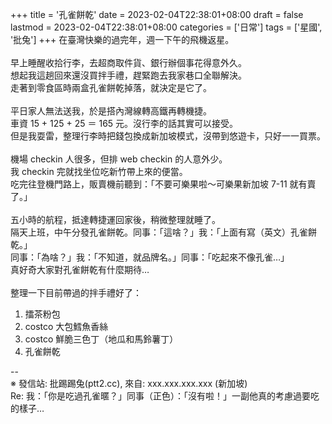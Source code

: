 +++
title = '孔雀餅乾'
date = 2023-02-04T22:38:01+08:00
draft = false
lastmod = 2023-02-04T22:38:01+08:00
categories = ['日常']
tags = ['星國', '批兔']
+++
在臺灣快樂的過完年，週一下午的飛機返星。<br>
<br>
早上睡醒收拾行李，去超商取件貨、銀行辦個事花得意外久。<br>
想起我這趟回來還沒買拌手禮，趕緊跑去我家巷口全聯解決。<br>
走著到零食區時兩盒孔雀餅乾掉落，就決定是它了。<br>
<br>
平日家人無法送我，於是搭內灣線轉高鐵再轉機捷。<br>
車資 15 + 125 + 25 ＝ 165 元。沒行李的話其實可以接受。<br>
但是我耍雷，整理行李時把錢包換成新加坡模式，沒帶到悠遊卡，只好一一買票。<br>
<br>
機場 checkin 人很多，但排 web checkin 的人意外少。<br>
我 checkin 完就找坐位吃新竹帶上來的便當。<br>
吃完往登機門路上，販賣機前聽到：「不要可樂果啦～可樂果新加坡 7-11 就有賣了。」<br>
<br>
五小時的航程，抵達轉捷運回家後，稍微整理就睡了。<br>
隔天上班，中午分發孔雀餅乾。同事：「這啥？」我：「上面有寫（英文）孔雀餅乾。」<br>
同事：「為啥？」我：「不知道，就品牌名。」同事：「吃起來不像孔雀…」<br>
真好奇大家對孔雀餅乾有什麼期待…<br>
<br>
整理一下目前帶過的拌手禮好了：<br>
1. 擂茶粉包<br>
2. costco 大包鱈魚香絲<br>
3. costco 鮮脆三色丁（地瓜和馬鈴薯丁）<br>
4. 孔雀餅乾<br>

--<br>
※ 發信站: 批踢踢兔(ptt2.cc), 來自: xxx.xxx.xxx.xxx (新加坡)<br>
Re: 我：「你是吃過孔雀暱？」同事（正色）：「沒有啦！」一副他真的考慮過要吃的樣子…<br>

